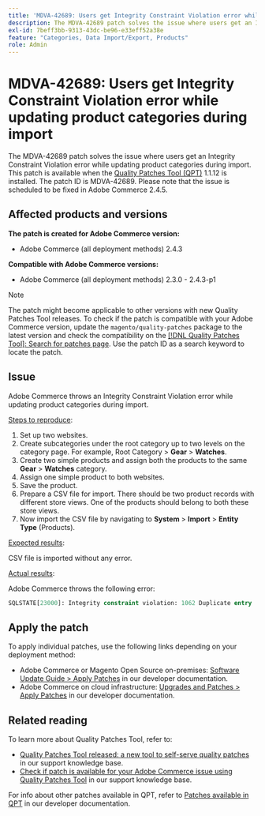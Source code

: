 ```yaml
---
title: 'MDVA-42689: Users get Integrity Constraint Violation error while updating product categories during import'
description: The MDVA-42689 patch solves the issue where users get an Integrity Constraint Violation error while updating product categories during import. This patch is available when the [Quality Patches Tool (QPT)](/help/announcements/adobe-commerce-announcements/magento-quality-patches-released-new-tool-to-self-serve-quality-patches.md) 1.1.12 is installed. The patch ID is MDVA-42689. Please note that the issue is scheduled to be fixed in Adobe Commerce 2.4.5.
exl-id: 7beff3bb-9313-43dc-be96-e33eff52a38e
feature: "Categories, Data Import/Export, Products"
role: Admin
---
```

# MDVA-42689: Users get Integrity Constraint Violation error while updating product categories during import

The MDVA-42689 patch solves the issue where users get an Integrity Constraint Violation error while updating product categories during import. This patch is available when the [Quality Patches Tool (QPT)](/help/announcements/adobe-commerce-announcements/magento-quality-patches-released-new-tool-to-self-serve-quality-patches.md) 1.1.12 is installed. The patch ID is MDVA-42689. Please note that the issue is scheduled to be fixed in Adobe Commerce 2.4.5.

## Affected products and versions

**The patch is created for Adobe Commerce version:**

* Adobe Commerce (all deployment methods) 2.4.3

**Compatible with Adobe Commerce versions:**

* Adobe Commerce (all deployment methods) 2.3.0 - 2.4.3-p1

>[!NOTE]
>
>The patch might become applicable to other versions with new Quality Patches Tool releases. To check if the patch is compatible with your Adobe Commerce version, update the `magento/quality-patches` package to the latest version and check the compatibility on the [[!DNL Quality Patches Tool]: Search for patches page](https://devdocs.magento.com/quality-patches/tool.html#patch-grid). Use the patch ID as a search keyword to locate the patch.

## Issue

Adobe Commerce throws an Integrity Constraint Violation error while updating product categories during import.

<u>Steps to reproduce</u>:

1. Set up two websites.
1. Create subcategories under the root category up to two levels on the category page. For example, Root Category > **Gear** > **Watches**.
1. Create two simple products and assign both the products to the same **Gear** > **Watches** category.
1. Assign one simple product to both websites.
1. Save the product.
1. Prepare a CSV file for import. There should be two product records with different store views. One of the products should belong to both these store views.
1. Now import the CSV file by navigating to **System** > **Import** > **Entity Type** (Products).

<u>Expected results</u>:

CSV file is imported without any error.

<u>Actual results</u>:

Adobe Commerce throws the following error:

```SQL
SQLSTATE[23000]: Integrity constraint violation: 1062 Duplicate entry '1302' for key 'PRIMARY', query was: INSERT INTO `catalog_url_rewrite_product_category` (`url_rewrite_id`,`category_id`,`product_id`) VALUES (?, ?, ?), (?, ?, ?), (?, ?, ?)
```

## Apply the patch

To apply individual patches, use the following links depending on your deployment method:

* Adobe Commerce or Magento Open Source on-premises: [Software Update Guide > Apply Patches](https://devdocs.magento.com/guides/v2.4/comp-mgr/patching/mqp.html) in our developer documentation.
* Adobe Commerce on cloud infrastructure: [Upgrades and Patches > Apply Patches](https://devdocs.magento.com/cloud/project/project-patch.html) in our developer documentation.

## Related reading

To learn more about Quality Patches Tool, refer to:

* [Quality Patches Tool released: a new tool to self-serve quality patches](/help/announcements/adobe-commerce-announcements/magento-quality-patches-released-new-tool-to-self-serve-quality-patches.md) in our support knowledge base.
* [Check if patch is available for your Adobe Commerce issue using Quality Patches Tool](/help/support-tools/patches-available-in-qpt-tool/check-patch-for-magento-issue-with-magento-quality-patches.md) in our support knowledge base.

For info about other patches available in QPT, refer to [Patches available in QPT](https://devdocs.magento.com/quality-patches/tool.html#patch-grid) in our developer documentation.
